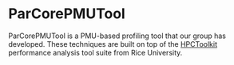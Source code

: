 # ParCorePMUTool

ParCorePMUTool is a PMU-based profiling tool that our group has developed. These techniques are built on top of the <a href="https://github.com/HPCToolkit/hpctoolkit">HPCToolkit</a> performance analysis tool suite from Rice University.

